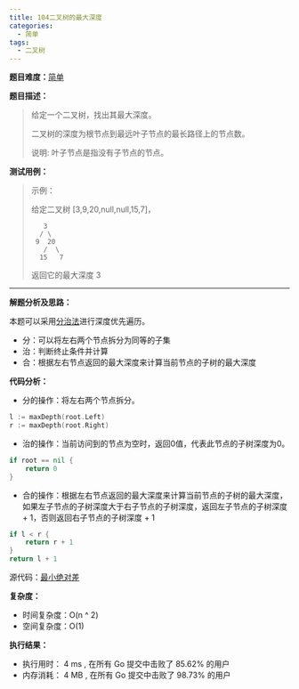 ```yaml
---
title: 104二叉树的最大深度
categories:
  - 简单
tags:
  - 二叉树
---
```

**题目难度：**[简单](https://leetcode.cn/problems/maximum-depth-of-binary-tree/)

**题目描述：**

> 给定一个二叉树，找出其最大深度。
>
>二叉树的深度为根节点到最远叶子节点的最长路径上的节点数。
>
>说明: 叶子节点是指没有子节点的节点。


**测试用例：**

> 示例：
>
> 给定二叉树 [3,9,20,null,null,15,7]，
>  ```
>     3
>    / \
>   9  20
>     /  \
>    15   7
>  ```
> 返回它的最大深度 3


---
**解题分析及思路：**

本题可以采用[分治法](/dac)进行深度优先遍历。

- 分：可以将左右两个节点拆分为同等的子集
- 治：判断终止条件并计算
- 合：根据左右节点返回的最大深度来计算当前节点的子树的最大深度

**代码分析：**

- 分的操作：将左右两个节点拆分。

```go
l := maxDepth(root.Left)
r := maxDepth(root.Right)
```

- 治的操作：当前访问到的节点为空时，返回0值，代表此节点的子树深度为0。
```go
if root == nil {
	return 0
}
```

- 合的操作：根据左右节点返回的最大深度来计算当前节点的子树的最大深度，如果左子节点的子树深度大于右子节点的子树深度，返回左子节点的子树深度 + 1，否则返回右子节点的子树深度 + 1
```go
if l < r {
    return r + 1
}
return l + 1
```

源代码：[最小绝对差](https://github.com/lomtom/algorithm-go/blob/main/leetcode/example)

**复杂度：**

- 时间复杂度：O(n ^ 2)
- 空间复杂度：O(1)

**执行结果：**

- 执行用时： 4 ms , 在所有 Go 提交中击败了 85.62% 的用户
- 内存消耗： 4 MB , 在所有 Go 提交中击败了 98.73% 的用户
